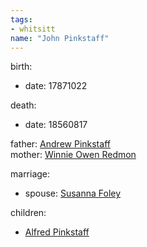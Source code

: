 ```yaml
---
tags:
- whitsitt
name: "John Pinkstaff"
---
```


birth:
  - date: 17871022

death:
  - date: 18560817

father: [Andrew Pinkstaff](Andrew%20Pinkstaff.md)  
mother: [Winnie Owen Redmon](Winnie%20Owen%20Redmon.md)

marriage:
  - spouse: [Susanna Foley](Susanna%20Foley.md)  

children:
  - [Alfred Pinkstaff](Alfred%20Pinkstaff.md)